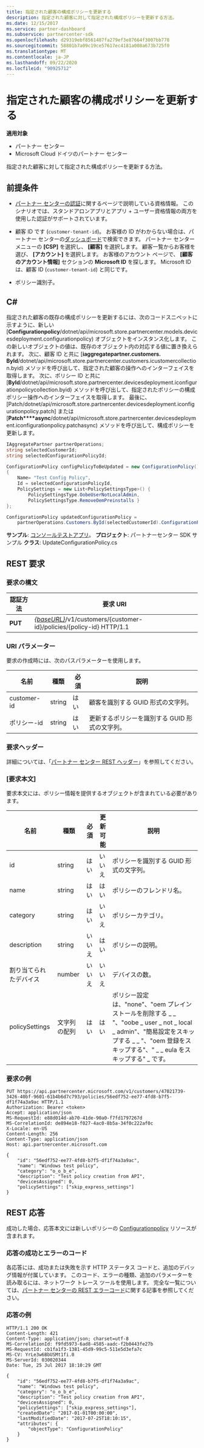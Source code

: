 ```yaml
---
title: 指定された顧客の構成ポリシーを更新する
description: 指定された顧客に対して指定された構成ポリシーを更新する方法。
ms.date: 12/15/2017
ms.service: partner-dashboard
ms.subservice: partnercenter-sdk
ms.openlocfilehash: d29319ebf8561487fa279ef3e87664f3007bb778
ms.sourcegitcommit: 58801b7a09c19ce57617ec4181a008a673b725f0
ms.translationtype: MT
ms.contentlocale: ja-JP
ms.lasthandoff: 09/22/2020
ms.locfileid: "90925712"
---
```

# <a name="update-a-configuration-policy-for-the-specified-customer"></a>指定された顧客の構成ポリシーを更新する

**適用対象**

- パートナー センター
- Microsoft Cloud ドイツのパートナー センター

指定された顧客に対して指定された構成ポリシーを更新する方法。

## <a name="prerequisites"></a>前提条件

- [パートナー センターの認証](partner-center-authentication.md)に関するページで説明している資格情報。 このシナリオでは、スタンドアロンアプリとアプリ + ユーザー資格情報の両方を使用した認証がサポートされています。

- 顧客 ID です (`customer-tenant-id`)。 お客様の ID がわからない場合は、パートナー センターの[ダッシュボード](https://partner.microsoft.com/dashboard)で検索できます。 パートナー センター メニューの **[CSP]** を選択し、 **[顧客]** を選択します。 顧客一覧からお客様を選び、 **[アカウント]** を選択します。 お客様のアカウント ページで、 **[顧客のアカウント情報]** セクションの **Microsoft ID** を探します。 Microsoft ID は、顧客 ID (`customer-tenant-id`) と同じです。

- ポリシー識別子。

## <a name="c"></a>C\#

指定された顧客の既存の構成ポリシーを更新するには、次のコードスニペットに示すように、新しい [**Configurationpolicy**/dotnet/api/microsoft.store.partnercenter.models.devicesdeployment.configurationpolicy) オブジェクトをインスタンス化します。 この新しいオブジェクトの値は、既存のオブジェクト内の対応する値に置き換えられます。 次に、顧客 ID と共に [**iaggregatepartner.customers. ById**/dotnet/api/microsoft.store.partnercenter.customers.icustomercollection.byid) メソッドを呼び出して、指定された顧客の操作へのインターフェイスを取得します。 次に、ポリシー ID と共に [**ById**/dotnet/api/microsoft.store.partnercenter.devicesdeployment.iconfigurationpolicycollection.byid) メソッドを呼び出して、指定されたポリシーの構成ポリシー操作へのインターフェイスを取得します。 最後に、[Patch/dotnet/api/microsoft.store.partnercenter.devicesdeployment.iconfigurationpolicy.patch] または [**Patch****async**/dotnet/api/microsoft.store.partnercenter.devicesdeployment.iconfigurationpolicy.patchasync) メソッドを呼び出して、構成ポリシーを更新します。

``` csharp
IAggregatePartner partnerOperations;
string selectedCustomerId;
string selectedConfigurationPolicyId;

ConfigurationPolicy configPolicyToBeUpdated = new ConfigurationPolicy()
{
    Name= "Test Config Policy",
    Id = selectedConfigurationPolicyId,
    PolicySettings = new List<PolicySettingsType>() {
        PolicySettingsType.OobeUserNotLocalAdmin,
        PolicySettingsType.RemoveOemPreinstalls }
};

ConfigurationPolicy updatedConfigurationPolicy =
    partnerOperations.Customers.ById(selectedCustomerId).ConfigurationPolicies.ById(selectedConfigurationPolicyId).Patch(configPolicyToBeUpdated);
```

**サンプル**: [コンソールテストアプリ](console-test-app.md)。 **プロジェクト**: パートナーセンター SDK サンプル **クラス**: UpdateConfigurationPolicy.cs

## <a name="rest-request"></a>REST 要求

### <a name="request-syntax"></a>要求の構文

| 認証方法  | 要求 URI                                                                                          |
|---------|------------------------------------------------------------------------------------------------------|
| **PUT** | [*{baseURL}*](partner-center-rest-urls.md)/v1/customers/{customer-id}/policies/{policy-id} HTTP/1.1 |

### <a name="uri-parameter"></a>URI パラメーター

要求の作成時には、次のパスパラメーターを使用します。

| 名前        | 種類   | 必須 | 説明                                                   |
|-------------|--------|----------|---------------------------------------------------------------|
| customer-id | string | はい      | 顧客を識別する GUID 形式の文字列。         |
| ポリシー-id   | string | はい      | 更新するポリシーを識別する GUID 形式の文字列。 |

### <a name="request-headers"></a>要求ヘッダー

詳細については、「[パートナー センター REST ヘッダー](headers.md)」を参照してください。

### <a name="request-body"></a>[要求本文]

要求本文には、ポリシー情報を提供するオブジェクトが含まれている必要があります。

| 名前            | 種類             | 必須 | 更新可能 | 説明                                                                                                                                              |
|-----------------|------------------|----------|-----------|----------------------------------------------------------------------------------------------------------------------------------------------------------|
| id              | string           | はい      | いいえ        | ポリシーを識別する GUID 形式の文字列。                                                                                                    |
| name            | string           | はい      | はい       | ポリシーのフレンドリ名。                                                                                                                         |
| category        | string           | はい      | いいえ        | ポリシーカテゴリ。                                                                                                                                     |
| description     | string           | いいえ       | はい       | ポリシーの説明。                                                                                                                                  |
| 割り当てられたデバイス | number           | いいえ       | いいえ        | デバイスの数。                                                                                                                                   |
| policySettings  | 文字列の配列 | はい      | はい       | ポリシー設定は、"none"、"oem プレインストールを削除する \_ \_ "、"oobe \_ user \_ not \_ local \_ admin"、"簡易設定をスキップする \_ \_ "、"oem 登録をスキップする"、" \_ \_ eula をスキップする" \_ です。 |

### <a name="request-example"></a>要求の例

```http
PUT https://api.partnercenter.microsoft.com/v1/customers/47021739-3426-40bf-9601-61b4b6d7c793/policies/56edf752-ee77-4fd8-b7f5-df1f74a3a9ac HTTP/1.1
Authorization: Bearer <token>
Accept: application/json
MS-RequestId: e88d014d-ab70-41de-90a0-f7fd1797267d
MS-CorrelationId: de894e18-f027-4ac0-8b5a-34f0c222af0c
X-Locale: en-US
Content-Length: 256
Content-Type: application/json
Host: api.partnercenter.microsoft.com

{
    "id": "56edf752-ee77-4fd8-b7f5-df1f74a3a9ac",
    "name": "Windows test policy",
    "category": "o_o_b_e",
    "description": "Test policy creation from API",
    "devicesAssigned": 0,
    "policySettings": ["skip_express_settings"]
}
```

## <a name="rest-response"></a>REST 応答

成功した場合、応答本文には新しいポリシーの [Configurationpolicy](device-deployment-resources.md#configurationpolicy) リソースが含まれます。

### <a name="response-success-and-error-codes"></a>応答の成功とエラーのコード

各応答には、成功または失敗を示す HTTP ステータス コードと、追加のデバッグ情報が付属しています。 このコード、エラーの種類、追加のパラメーターを読み取るには、ネットワーク トレース ツールを使用します。 完全な一覧については、[パートナー センターの REST エラーコード](error-codes.md)に関する記事を参照してください。

### <a name="response-example"></a>応答の例

```http
HTTP/1.1 200 OK
Content-Length: 421
Content-Type: application/json; charset=utf-8
MS-CorrelationId: f9fd5973-6ad8-4585-aadc-f2b0443fe27b
MS-RequestId: cb1fa1f3-1381-45d9-99c5-511e5d3efa7c
MS-CV: YrLe3w6BbUSMt1fi.0
MS-ServerId: 030020344
Date: Tue, 25 Jul 2017 18:10:29 GMT

{
    "id": "56edf752-ee77-4fd8-b7f5-df1f74a3a9ac",
    "name": "Windows test policy",
    "category": "o_o_b_e",
    "description": "Test policy creation from API",
    "devicesAssigned": 0,
    "policySettings": ["skip_express_settings"],
    "createdDate": "2017-01-01T00:00:00",
    "lastModifiedDate": "2017-07-25T18:10:15",
    "attributes": {
        "objectType": "ConfigurationPolicy"
    }
}
```
